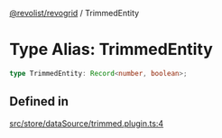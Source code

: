 [@revolist/revogrid](README.md) / TrimmedEntity

# Type Alias: TrimmedEntity

```ts
type TrimmedEntity: Record<number, boolean>;
```

## Defined in

[src/store/dataSource/trimmed.plugin.ts:4](https://github.com/revolist/revogrid/blob/477507f867ff98f395e0119897545945e222b246/src/store/dataSource/trimmed.plugin.ts#L4)
